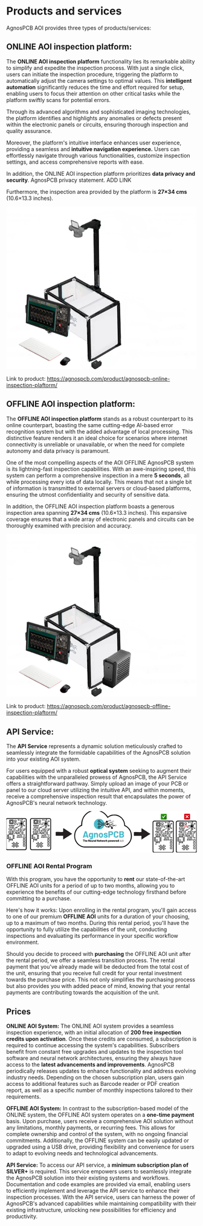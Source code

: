 #  Products and services

AgnosPCB AOI provides three types of products/services:

## ONLINE AOI inspection platform:

The **ONLINE AOI inspection platform** functionality lies its remarkable ability to simplify and expedite the inspection process. With just a single click, users can initiate the inspection procedure, triggering the platform to automatically adjust the camera settings to optimal values. This **intelligent automation** significantly reduces the time and effort required for setup, enabling users to focus their attention on other critical tasks while the platform swiftly scans for potential errors.

Through its advanced algorithms and sophisticated imaging technologies, the platform identifies and highlights any anomalies or defects present within the electronic panels or circuits, ensuring thorough inspection and quality assurance.

Moreover, the platform's intuitive interface enhances user experience, providing a seamless and **intuitive navigation experience.** Users can effortlessly navigate through various functionalities, customize inspection settings, and access comprehensive reports with ease. 

In addition, the ONLINE AOI inspection platform prioritizes **data privacy and security**.  AgnosPCB privacy statement. ADD LINK

Furthermore, the inspection area provided by the platform is **27×34 cms** (10.6×13.3 inches). 

![alt text](assets/online.png)

Link to product: https://agnospcb.com/product/agnospcb-online-inspection-plaftorm/

## OFFLINE AOI inspection platform:

The **OFFLINE AOI inspection platform** stands as a robust counterpart to its online counterpart, boasting the same cutting-edge AI-based error recognition system  but with the added advantage of local processing. This distinctive feature renders it an ideal choice for scenarios where internet connectivity is unreliable or unavailable, or when the need for complete autonomy and data privacy is paramount.

One of the most compelling aspects of the AOI OFFLINE AgnosPCB system is its lightning-fast inspection capabilities. With an awe-inspiring speed, this system can perform a comprehensive inspection in a mere **5 seconds**, all while processing every iota of data locally. This means that not a single bit of information is transmitted to external servers or cloud-based platforms, ensuring the utmost confidentiality and security of sensitive data.

In addition, the OFFLINE AOI inspection platform boasts a generous inspection area spanning **27×34 cms** (10.6×13.3 inches). This expansive coverage ensures that a wide array of electronic panels and circuits can be thoroughly examined with precision and accuracy.

![alt text](assets/ofline.png)

Link to product: https://agnospcb.com/product/agnospcb-offline-inspection-plaftorm/

## API Service:

The **API Service** represents a dynamic solution meticulously crafted to seamlessly integrate the formidable capabilities of the AgnosPCB solution into your existing AOI system. 

For users equipped with a robust **optical system** seeking to augment their capabilities with the unparalleled prowess of AgnosPCB, the API Service offers a straightforward pathway. Simply upload an image of your PCB or panel to our cloud server utilizing the intuitive API, and within moments, receive a comprehensive inspection result that encapsulates the power of AgnosPCB's neural network technology.

![alt text](assets/API.png)

### OFFLINE AOI Rental Program

 With this program, you have the opportunity to **rent** our state-of-the-art OFFLINE AOI units for a period of up to two months, allowing you to experience the benefits of our cutting-edge technology firsthand before committing to a purchase.

Here's how it works: Upon enrolling in the rental program, you'll gain access to one of our premium **OFFLINE AOI** units for a duration of your choosing, up to a maximum of two months. During this rental period, you'll have the opportunity to fully utilize the capabilities of the unit, conducting inspections and evaluating its performance in your specific workflow environment.

Should you decide to proceed with **purchasing** the OFFLINE AOI unit after the rental period, we offer a seamless transition process. The rental payment that you've already made will be deducted from the total cost of the unit, ensuring that you receive full credit for your rental investment towards the purchase price. This not only simplifies the purchasing process but also provides you with added peace of mind, knowing that your rental payments are contributing towards the acquisition of the unit.

## Prices

**ONLINE AOI System:**
The ONLINE AOI system provides a seamless inspection experience, with an initial allocation of **200 free inspection credits upon activation**. Once these credits are consumed, a subscription is required to continue accessing the system's capabilities. Subscribers benefit from constant free upgrades and updates to the inspection tool software and neural network architectures, ensuring they always have access to the **latest advancements and improvements**. AgnosPCB periodically releases updates to enhance functionality and address evolving industry needs. Depending on the chosen subscription plan, users gain access to additional features such as Barcode reader or PDF creation report, as well as a specific number of monthly inspections tailored to their requirements.

**OFFLINE AOI System:**
In contrast to the subscription-based model of the ONLINE system, the OFFLINE AOI system operates on a **one-time payment** basis. Upon purchase, users receive a comprehensive AOI solution without any limitations, monthly payments, or recurring fees. This allows for complete ownership and control of the system, with no ongoing financial commitments. Additionally, the OFFLINE system can be easily updated or upgraded using a USB drive, providing flexibility and convenience for users to adapt to evolving needs and technological advancements.

**API Service:**
To access our API service, a **minimum subscription plan of SILVER+** is required. This service empowers users to seamlessly integrate the AgnosPCB solution into their existing systems and workflows. Documentation and code examples are provided via email, enabling users to efficiently implement and leverage the API service to enhance their inspection processes. With the API service, users can harness the power of AgnosPCB's advanced capabilities while maintaining compatibility with their existing infrastructure, unlocking new possibilities for efficiency and productivity.
